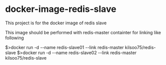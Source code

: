 # docker-image-redis-slave
This project is for the docker image of redis slave

This image should be performed with redis-master containter for linking like following

$>docker run -d --name redis-slave01 --link redis-master kilsoo75/redis-slave
$>docker run -d --name redis-slave02 --link redis-master kilsoo75/redis-slave
